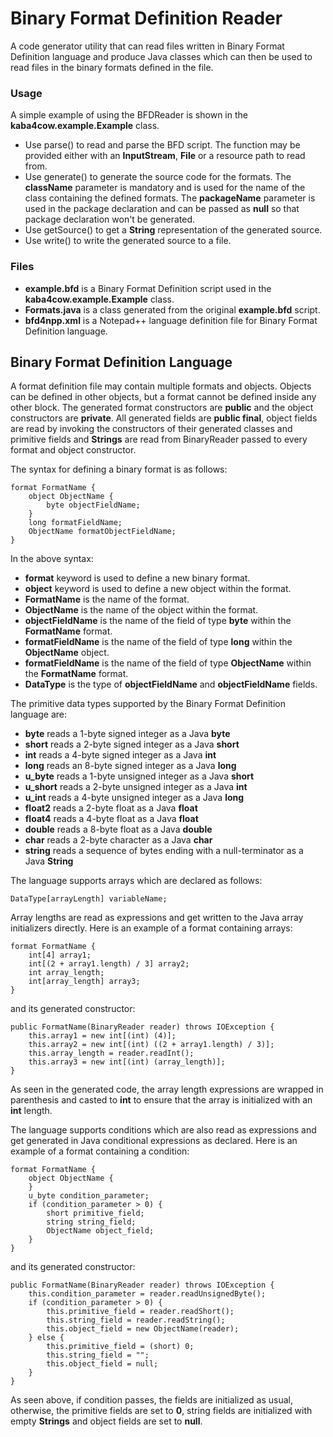# Binary Format Definition Reader

A code generator utility that can read files written in Binary Format Definition language and produce Java classes which can then be used to read files in the binary formats defined in the file.

### Usage

A simple example of using the BFDReader is shown in the **kaba4cow.example.Example** class.
 - Use parse() to read and parse the BFD script. The function may be provided either with an **InputStream**, **File** or a resource path to read from.
 - Use generate() to generate the source code for the formats. The **className** parameter is mandatory and is used for the name of the class containing the defined formats. The **packageName** parameter is used in the package declaration and can be passed as **null** so that package declaration won't be generated.
 - Use getSource() to get a **String** representation of the generated source.
 - Use write() to write the generated source to a file.
 
### Files

 - **example.bfd** is a Binary Format Definition script used in the **kaba4cow.example.Example** class.
 - **Formats.java** is a class generated from the original **example.bfd** script.
 - **bfd4npp.xml** is a Notepad++ language definition file for Binary Format Definition language. 

## Binary Format Definition Language

A format definition file may contain multiple formats and objects. Objects can be defined in other objects, but a format cannot be defined inside any other block. The generated format constructors are **public** and the object constructors are **private**. All generated fields are **public final**, object fields are read by invoking the constructors of their generated classes and primitive fields and **Strings** are read from BinaryReader passed to every format and object constructor.

The syntax for defining a binary format is as follows:

	format FormatName {
		object ObjectName {
			byte objectFieldName;
		}
		long formatFieldName;
		ObjectName formatObjectFieldName;
	}

In the above syntax:
 - **format** keyword is used to define a new binary format.
 - **object** keyword is used to define a new object within the format.
 - **FormatName** is the name of the format.
 - **ObjectName** is the name of the object within the format.
 - **objectFieldName** is the name of the field of type **byte** within the **FormatName** format.
 - **formatFieldName** is the name of the field of type **long** within the **ObjectName** object.
 - **formatFieldName** is the name of the field of type **ObjectName** within the **FormatName** format.
 - **DataType** is the type of **objectFieldName** and **objectFieldName** fields.

The primitive data types supported by the Binary Format Definition language are:
 - **byte** reads a 1-byte signed integer as a Java **byte**
 - **short** reads a 2-byte signed integer as a Java **short**
 - **int** reads a 4-byte signed integer as a Java **int**
 - **long** reads an 8-byte signed integer as a Java **long**
 - **u_byte** reads a 1-byte unsigned integer as a Java **short**
 - **u_short** reads a 2-byte unsigned integer as a Java **int**
 - **u_int** reads a 4-byte unsigned integer as a Java **long**
 - **float2** reads a 2-byte float as a Java **float**
 - **float4** reads a 4-byte float as a Java **float**
 - **double** reads a 8-byte float as a Java **double**
 - **char** reads a 2-byte character as a Java **char**
 - **string** reads a sequence of bytes ending with a null-terminator as a Java **String**

The language supports arrays which are declared as follows:

	DataType[arrayLength] variableName;

Array lengths are read as expressions and get written to the Java array initializers directly. Here is an example of a format containing arrays:

	format FormatName {
		int[4] array1;
		int[(2 + array1.length) / 3] array2;
		int array_length;
		int[array_length] array3;
	}

and its generated constructor:

	public FormatName(BinaryReader reader) throws IOException {
		this.array1 = new int[(int) (4)];
		this.array2 = new int[(int) ((2 + array1.length) / 3)];
		this.array_length = reader.readInt();
		this.array3 = new int[(int) (array_length)];
	}

As seen in the generated code, the array length expressions are wrapped in parenthesis and casted to **int** to ensure that the array is initialized with an **int** length.

The language supports conditions which are also read as expressions and get generated in Java conditional expressions as declared. Here is an example of a format containing a condition:

	format FormatName {
		object ObjectName {
		}
		u_byte condition_parameter;
		if (condition_parameter > 0) {
			short primitive_field;
			string string_field;
			ObjectName object_field;
		}
	}

and its generated constructor:

	public FormatName(BinaryReader reader) throws IOException {
		this.condition_parameter = reader.readUnsignedByte();
		if (condition_parameter > 0) {
			this.primitive_field = reader.readShort();
			this.string_field = reader.readString();
			this.object_field = new ObjectName(reader);
		} else {
			this.primitive_field = (short) 0;
			this.string_field = "";
			this.object_field = null;
		}
	}

As seen above, if condition passes, the fields are initialized as usual, otherwise, the primitive fields are set to **0**, string fields are initialized with empty **Strings** and object fields are set to **null**.